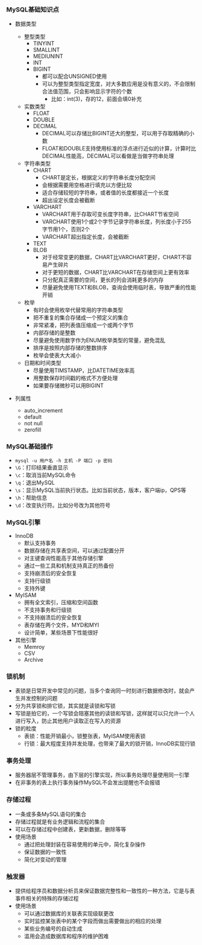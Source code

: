 ### MySQL基础知识点
- 数据类型
  - 整型类型
    - TINYINT
    - SMALLINT
    - MEDIUNINT
    - INT
    - BIGINT
      - 都可以配合UNSIGNED使用
      - 可以为整型类型指定宽度，对大多数应用是没有意义的，不会限制合法值范围，只会影响显示字符的个数
        - 比如：int(3)，存的12，前面会填0补充
  - 实数类型
    - FLOAT
    - DOUBLE
    - DECIMAL
      - DECIMAL可以存储比BIGINT还大的整型，可以用于存取精确的小数
      - FLOAT和DOUBLE支持使用标准的浮点进行近似的计算，计算时比DECIMAL性能高，DECIMAL可以看做是当做字符串处理
  - 字符串类型
    - CHART
      - CHART是定长，根据定义的字符串长度分配空间
      - 会根据需要用空格进行填充以方便比较
      - 适合存储较短的字符串，或者值的长度都接近一个长度
      - 超出设定长度会被截断
    - VARCHART
      - VARCHART用于存取可变长度字符串，比CHART节省空间
      - VARCHART使用1个或2个字节记录字符串长度，列长度小于255字节用1个，否则2个 
      - VARCHART超出指定长度，会被截断
    - TEXT
    - BLOB
      - 对于经常变更的数据，CHART比VARCHART更好，CHART不容易产生碎片
      - 对于更短的数据，CHART比VARCHART在存储空间上更有效率
      - 只分配真正需要的空间，更长的列会消耗更多的内存
      - 尽量避免使用TEXT和BLOB，查询会使用临时表，导致严重的性能开销
  - 枚举
    - 有时会使用枚举代替常用的字符串类型
    - 把不重复的集合存储成一个预定义的集合
    - 非常紧凑，把列表值压缩成一个或两个字节
    - 内部存储的是整数
    - 尽量避免使用数字作为ENUM枚举类型的常量，避免混乱
    - 排序是按照内部存储的整数排序
    - 枚举会使表大大减小
  - 日期和时间类型
    - 尽量使用TIMSTAMP，比DATETIME效率高
    - 用整数保存时间戳的格式不方便处理
    - 如果要存储微秒可以用BIGINT

- 列属性
  - auto_increment
  - default
  - not null
  - zerofill

### MySQL基础操作
- `mysql -u 用户名 -h 主机 -P 端口 -p 密码`
- `\G`：打印结果垂直显示
- `\c`：取消当前MySQL命令
- `\q`：退出MySQL
- `\s`：显示MySQL当前执行状态。比如当前状态，版本，客户端ip，QPS等
- `\h`：帮助信息
- `\d`：改变执行符。比如分号改为其他符号

### MySQL引擎
- InnoDB
  - 默认支持事务
  - 数据存储在共享表空间，可以通过配置分开
  - 对主键查询性能高于其他存储引擎
  - 通过一些工具和机制支持真正的热备份
  - 支持崩溃后的安全恢复
  - 支持行级锁
  - 支持外键
- MyISAM
  - 拥有全文索引，压缩和空间函数
  - 不支持事务和行级锁
  - 不支持崩溃后的安全恢复
  - 表存储在两个文件，MYD和MYI
  - 设计简单，某些场景下性能很好
- 其他引擎
  - Memroy
  - CSV
  - Archive

### 锁机制
- 表锁是日常开发中常见的问题，当多个查询同一时刻进行数据修改时，就会产生并发控制的问题
- 分为共享锁和排它锁，其实就是读锁和写锁
- 写锁是拍它的，一个写锁会阻塞其他的读锁和写锁，这样就可以只允许一个人进行写入，防止其他用户读取正在写入的资源
- 锁的粒度
  - 表锁：性能开销最小，锁整张表，MyISAM使用表锁
  - 行锁：最大程度支持并发处理，也带来了最大的锁开销，InnoDB实现行锁

### 事务处理
- 服务器层不管理事务，由下层的引擎实现，所以事务处理尽量使用同一引擎
- 在非事务的表上执行事务操作MySQL不会发出提醒也不会报错
  
### 存储过程
- 一条或多条MySQL语句的集合
- 存储过程就是有业务逻辑和流程的集合
- 可以在存储过程中创建表，更新数据，删除等等
- 使用场景
  - 通过把处理封装在容易使用的单元中，简化复杂操作
  - 保证数据的一致性
  - 简化对变动的管理

### 触发器
- 提供给程序员和数据分析员来保证数据完整性和一致性的一种方法，它是与表事件相关的特殊的存储过程
- 使用场景
  - 可以通过数据库的关联表实现级联更改
  - 实时监控某张表中的某个字段而做出需要做出的相应的处理
  - 某些业务编号的自动生成
  - 滥用会造成数据库和程序的维护困难